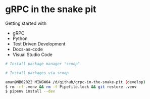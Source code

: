 # gRPC in the snake pit

Getting started with

- gRPC
- Python
- Test Driven Development
- Docs-as-code
- Visual Studio Code


```powershell
# Install package manager "scoop"
```

```powershell
# Install packages via scoop
```


```bash
aman@NB02022 MINGW64 /d/github/grpc-in-the-snake-pit (develop)
$ rm -rf .venv && rm -f Pipefile.lock && git restore .venv
$ pipenv install --dev
```
